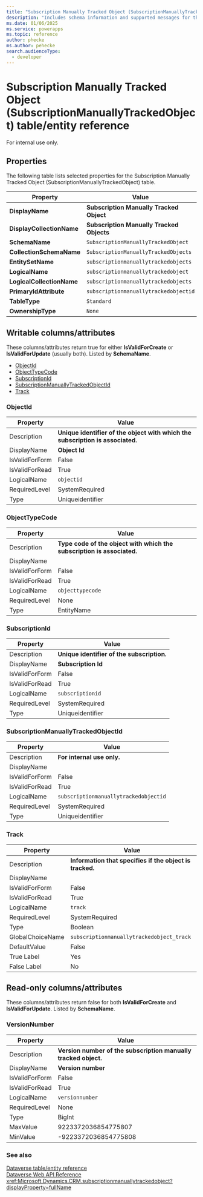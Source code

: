 ```yaml
---
title: "Subscription Manually Tracked Object (SubscriptionManuallyTrackedObject) table/entity reference (Microsoft Dataverse)"
description: "Includes schema information and supported messages for the Subscription Manually Tracked Object (SubscriptionManuallyTrackedObject) table/entity with Microsoft Dataverse."
ms.date: 01/06/2025
ms.service: powerapps
ms.topic: reference
author: phecke
ms.author: pehecke
search.audienceType: 
  - developer
---
```


# Subscription Manually Tracked Object (SubscriptionManuallyTrackedObject) table/entity reference

For internal use only.

## Properties

The following table lists selected properties for the Subscription Manually Tracked Object (SubscriptionManuallyTrackedObject) table.

|Property|Value|
| --- | --- |
| **DisplayName** | **Subscription Manually Tracked Object** |
| **DisplayCollectionName** | **Subscription Manually Tracked Objects** |
| **SchemaName** | `SubscriptionManuallyTrackedObject` |
| **CollectionSchemaName** | `SubscriptionManuallyTrackedObjects` |
| **EntitySetName** | `subscriptionmanuallytrackedobjects`|
| **LogicalName** | `subscriptionmanuallytrackedobject` |
| **LogicalCollectionName** | `subscriptionmanuallytrackedobjects` |
| **PrimaryIdAttribute** | `subscriptionmanuallytrackedobjectid` |
| **TableType** | `Standard` |
| **OwnershipType** | `None` |

## Writable columns/attributes

These columns/attributes return true for either **IsValidForCreate** or **IsValidForUpdate** (usually both). Listed by **SchemaName**.

- [ObjectId](#BKMK_ObjectId)
- [ObjectTypeCode](#BKMK_ObjectTypeCode)
- [SubscriptionId](#BKMK_SubscriptionId)
- [SubscriptionManuallyTrackedObjectId](#BKMK_SubscriptionManuallyTrackedObjectId)
- [Track](#BKMK_Track)

### <a name="BKMK_ObjectId"></a> ObjectId

|Property|Value|
|---|---|
|Description|**Unique identifier of the object with which the subscription is associated.**|
|DisplayName|**Object Id**|
|IsValidForForm|False|
|IsValidForRead|True|
|LogicalName|`objectid`|
|RequiredLevel|SystemRequired|
|Type|Uniqueidentifier|

### <a name="BKMK_ObjectTypeCode"></a> ObjectTypeCode

|Property|Value|
|---|---|
|Description|**Type code of the object with which the subscription is associated.**|
|DisplayName||
|IsValidForForm|False|
|IsValidForRead|True|
|LogicalName|`objecttypecode`|
|RequiredLevel|None|
|Type|EntityName|

### <a name="BKMK_SubscriptionId"></a> SubscriptionId

|Property|Value|
|---|---|
|Description|**Unique identifier of the subscription.**|
|DisplayName|**Subscription Id**|
|IsValidForForm|False|
|IsValidForRead|True|
|LogicalName|`subscriptionid`|
|RequiredLevel|SystemRequired|
|Type|Uniqueidentifier|

### <a name="BKMK_SubscriptionManuallyTrackedObjectId"></a> SubscriptionManuallyTrackedObjectId

|Property|Value|
|---|---|
|Description|**For internal use only.**|
|DisplayName||
|IsValidForForm|False|
|IsValidForRead|True|
|LogicalName|`subscriptionmanuallytrackedobjectid`|
|RequiredLevel|SystemRequired|
|Type|Uniqueidentifier|

### <a name="BKMK_Track"></a> Track

|Property|Value|
|---|---|
|Description|**Information that specifies if the object is tracked.**|
|DisplayName||
|IsValidForForm|False|
|IsValidForRead|True|
|LogicalName|`track`|
|RequiredLevel|SystemRequired|
|Type|Boolean|
|GlobalChoiceName|`subscriptionmanuallytrackedobject_track`|
|DefaultValue|False|
|True Label|Yes|
|False Label|No|


## Read-only columns/attributes

These columns/attributes return false for both **IsValidForCreate** and **IsValidForUpdate**. Listed by **SchemaName**.

### <a name="BKMK_VersionNumber"></a> VersionNumber

|Property|Value|
|---|---|
|Description|**Version number of the subscription manually tracked object.**|
|DisplayName|**Version number**|
|IsValidForForm|False|
|IsValidForRead|True|
|LogicalName|`versionnumber`|
|RequiredLevel|None|
|Type|BigInt|
|MaxValue|9223372036854775807|
|MinValue|-9223372036854775808|



### See also

[Dataverse table/entity reference](../about-entity-reference.md)  
[Dataverse Web API Reference](/power-apps/developer/data-platform/webapi/reference/about)   
<xref:Microsoft.Dynamics.CRM.subscriptionmanuallytrackedobject?displayProperty=fullName>
